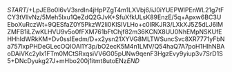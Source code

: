 $START$/+LpJEBo0l6vV3srdIn4jHpPZgT4m1LXVbj6/iJ0iYUEPWlPEnWL21g7tFCY3tVllvNz/5Meh5Ixu1QeZdQ2GJvK+SfuXfkULsK89EnzE/5q+Apxw6BC3UEboXuRczWt+9QESfaZ0Y5PkzW2li0KISIVLHo+c0IRKJR3/LXkXJ5Z5dLJ6lMZMFB1iLZwKLHVU9v5o0fFXM761bFtChjf82m36KCNX8UU0NhEMpNSKUfEHHhIdWRkKM+Dv0ssIEedm/D+x2ysn21XYVG8MLTWSuncSvc8XR7771yFbNa757lxpPHDeGLecOQIOAl1Y3p/bO2ecK5M4n1LMV/Q54haQ7A7poH1HlhNBAoDAiVKc2yIx1FTm0MCtSRxqsiVV6G05pUNw9qenF3HgzEvy9yiup3v7SrD1S5+DNcDyukg27J+mHbo200j1itmt8utoENz$END$